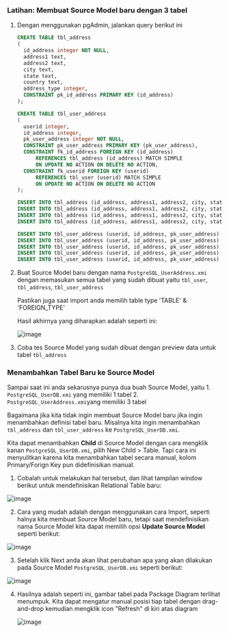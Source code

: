### Latihan: Membuat Source Model baru dengan 3 tabel

1. Dengan menggunakan pgAdmin, jalankan query berikut ini

    ```sql
    CREATE TABLE tbl_address
    (
      id_address integer NOT NULL,
      address1 text,
      address2 text,
      city text,
      state text,
      country text,
      address_type integer,
      CONSTRAINT pk_id_address PRIMARY KEY (id_address)
    );
    
    CREATE TABLE tbl_user_address
    (
      userid integer,
      id_address integer,
      pk_user_address integer NOT NULL,
      CONSTRAINT pk_user_address PRIMARY KEY (pk_user_address),
      CONSTRAINT fk_id_address FOREIGN KEY (id_address)
          REFERENCES tbl_address (id_address) MATCH SIMPLE
          ON UPDATE NO ACTION ON DELETE NO ACTION,
      CONSTRAINT fk_userid FOREIGN KEY (userid)
          REFERENCES tbl_user (userid) MATCH SIMPLE
          ON UPDATE NO ACTION ON DELETE NO ACTION
    );
    
    INSERT INTO tbl_address (id_address, address1, address2, city, state, country, address_type) VALUES (1, 'Jl. Sudirman', 'KAV 10', 'Jakarta', 'DKI Jakarta', 'Indonesia', 1);
    INSERT INTO tbl_address (id_address, address1, address2, city, state, country, address_type) VALUES (2, 'Jl. Dudidam', 'Blok E3/10', 'Depok ', 'Jawa Barat', 'Indonesia', 2);
    INSERT INTO tbl_address (id_address, address1, address2, city, state, country, address_type) VALUES (3, 'Jl. Kurawa', 'Perumahan Berlian no.1', 'Bandung', 'Jawa Barat ', 'Indonesia', 1);
    INSERT INTO tbl_address (id_address, address1, address2, city, state, country, address_type) VALUES (4, 'Jl. Tuwaga', 'No.6', 'Surabaya', 'Jawa Timur ', 'Indonesia', 1);
    
    INSERT INTO tbl_user_address (userid, id_address, pk_user_address) VALUES (1, 1, 1);
    INSERT INTO tbl_user_address (userid, id_address, pk_user_address) VALUES (1, 2, 2);
    INSERT INTO tbl_user_address (userid, id_address, pk_user_address) VALUES (2, 3, 3);
    INSERT INTO tbl_user_address (userid, id_address, pk_user_address) VALUES (3, 4, 4);
    INSERT INTO tbl_user_address (userid, id_address, pk_user_address) VALUES (4, 1, 5);
    ```

2.  Buat Source Model baru dengan nama `PostgreSQL_UserAddress.xmi` dengan memasukan semua tabel yang sudah dibuat yaitu `tbl_user`, `tbl_address`, `tbl_user_address`
   
    Pastikan juga saat import anda memilih table type 'TABLE' & 'FOREIGN_TYPE'
   
    Hasil akhirnya yang diharapkan adalah seperti ini:
   
    ![image](https://cloud.githubusercontent.com/assets/3068071/8076623/89e0a3f6-0f78-11e5-82b0-6d3e9b088962.png)

3.  Coba tes Source Model yang sudah dibuat dengan preview data untuk tabel `tbl_address`

### Menambahkan Tabel Baru ke Source Model

Sampai saat ini anda sekarusnya punya dua buah Source Model, yaitu
    1. `PostgreSQL_UserDB.xmi` yang memiliki 1 tabel
    2. `PostgreSQL_UserAddress.xmi`yang memiliki 3 tabel
    
Bagaimana jika kita tidak ingin membuat Source Model baru jika ingin menambahkan definisi tabel baru. Misalnya kita ingin menambahkan `tbl_address` dan `tbl_user_address` ke `PostgreSQL_UserDB.xmi`.

Kita dapat menambahkan __Child__ di Source Model dengan cara mengklik kanan `PostgreSQL_UserDB.xmi`, pilih New Child > Table. Tapi cara ini menyulitkan karena kita menambahkan tabel secara manual, kolom Primary/Forign Key pun didefinisikan manual.

1.  Cobalah untuk melakukan hal tersebut, dan lihat tampilan window berikut untuk mendefinisikan Relational Table baru:

   ![image](https://cloud.githubusercontent.com/assets/3068071/8077033/507dbb54-0f7c-11e5-8ce3-00c1f8555d51.png)


2.  Cara yang mudah adalah dengan menggunakan cara Import, seperti halnya kita membuat Source Model baru, tetapi saat mendefinisikan nama Source Model kita dapat memilih opsi __Update Source Model__ seperti berikut:

   ![image](https://cloud.githubusercontent.com/assets/3068071/8076784/517fa136-0f7a-11e5-9e7b-fed4a05c912b.png)

3.  Setelah klik Next anda akan lihat perubahan apa yang akan dilakukan pada Source Model `PostgreSQL_UserDB.xmi` seperti berikut:

   ![image](https://cloud.githubusercontent.com/assets/3068071/8076813/7b8b4994-0f7a-11e5-930a-eb427820ef25.png)

4. Hasilnya adalah seperti ini, gambar tabel pada Package Diagram terlihat menumpuk. Kita dapat mengatur manual posisi tiap tabel dengan drag-and-drop kemudian mengklik icon "Refresh" di kiri atas diagram
   
   ![image](https://cloud.githubusercontent.com/assets/3068071/8077137/51d4a7b4-0f7d-11e5-82d8-63aee9c962d0.png)
  
